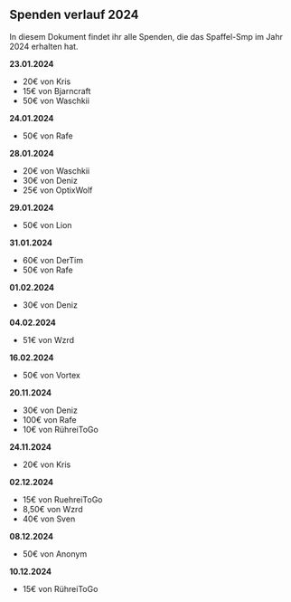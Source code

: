 ## Spenden verlauf 2024

In diesem Dokument findet ihr alle Spenden, die das Spaffel-Smp im Jahr 2024 erhalten hat.

**23.01.2024**
- 20€ von Kris
- 15€ von Bjarncraft
- 50€ von Waschkii


**24.01.2024**
- 50€ von Rafe

**28.01.2024**
- 20€ von Waschkii
- 30€ von Deniz
- 25€ von OptixWolf

**29.01.2024**
- 50€ von Lion

**31.01.2024**
- 60€ von DerTim
- 50€ von Rafe

**01.02.2024**
- 30€ von Deniz

**04.02.2024**
- 51€ von Wzrd

**16.02.2024**
- 50€ von Vortex

**20.11.2024**
- 30€ von Deniz
- 100€ von Rafe
- 10€ von RühreiToGo

**24.11.2024**
- 20€ von Kris

**02.12.2024**
- 15€ von RuehreiToGo
- 8,50€ von Wzrd
- 40€ von Sven

**08.12.2024**
- 50€ von Anonym

**10.12.2024**
- 15€ von RühreiToGo
